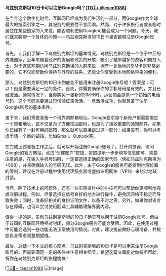 **乌兹别克斯坦10日卡可以注册Google吗？[[TG💪+ @esim1088](https://t.me/s/esim1088)]**

在当今这个数字化时代，互联网已经成为我们生活的一部分，而Google作为全球最大的搜索引擎之一，其服务的重要性不言而喻。然而，对于许多旅行者或者临时居住在某些国家的人来说，能否顺利使用Google可能会成为一个问题。今天，我们就来聊聊一个具体的问题——乌兹别克斯坦的10日卡是否能够注册Google账号。

首先，让我们了解一下乌兹别克斯坦的基本情况。乌兹别克斯坦是一个位于中亚的内陆国家，近年来随着经济的发展和政策的开放，吸引了越来越多的游客和商务人士。对于这些短期访问乌兹别克斯坦的人群来说，拥有一张当地的SIM卡是非常必要的，它不仅能帮助你保持与外界的联系，还能让你享受到本地网络带来的便利。

那么，乌兹别克斯坦的10日卡到底能不能用来注册Google账号呢？答案是：可以！但是需要满足一定的条件。首先，你需要确保你的手机号码是有效的，并且已经激活。通常情况下，当你购买一张新的SIM卡时，运营商会提供一个初始的电话号码，这个号码需要通过短信验证来激活。一旦激活成功，你就具备了注册Google账号的基本条件。

接下来，我们需要准备一个可靠的邮箱地址。Google要求每个新账户都需要绑定一个邮箱地址，这不仅是为了方便找回密码，也是为了接收重要的通知邮件。如果你已经有了一封可用的邮箱，那么就可以直接跳过这一部分；如果没有，你可以考虑申请一个新的邮箱，比如Gmail、Outlook等。

在完成上述准备工作之后，就可以开始注册Google账号了。打开浏览器，访问Google的官方网站，点击“创建账户”按钮，按照提示一步步填写信息即可。需要注意的是，在输入手机号码时，一定要选择正确的国家代码（例如乌兹别克斯坦为+998），并且确保输入的号码无误。此外，由于Google的服务可能受到地理位置的限制，建议在注册过程中使用代理服务器或虚拟专用网络（VPN）来绕过地域封锁。

当然，除了技术上的问题外，还有一些实际操作中的小技巧可以帮助你更顺利地完成注册过程。例如，尽量选择在信号良好的地方进行操作，避免因网络不稳定而导致失败；同时，准备好相关的身份证明文件，以备不时之需。另外，如果你对语言存在障碍，也可以尝试使用翻译工具辅助理解界面内容。

值得一提的是，虽然乌兹别克斯坦的10日卡确实可以用于注册Google账号，但由于该国的互联网环境相对封闭，部分Google服务可能会受限。因此，在使用过程中可能会遇到一些功能无法正常使用的情况。对此，建议提前做好心理准备，并根据自身需求调整期望值。

最后，总结一下本文的核心观点：乌兹别克斯坦的10日卡是可以用来注册Google账号的，但需要满足一定的条件并注意相关细节。希望这篇文章能对你有所帮助，祝你在乌兹别克斯坦的旅程愉快！

[[TG💪+ @esim1088](https://t.me/s/esim1088) ![Image](https://i.postimg.cc/4NQfJmqS/Snipaste-2025-05-13-00-14-12.png)]